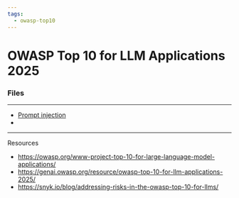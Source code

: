 ```yaml
---
tags:
  - owasp-top10
---
```

# OWASP Top 10 for LLM Applications 2025

### Files
---
- [Prompt injection](Prompt%20injection.md)
- 



---
Resources
- https://owasp.org/www-project-top-10-for-large-language-model-applications/
- https://genai.owasp.org/resource/owasp-top-10-for-llm-applications-2025/
- https://snyk.io/blog/addressing-risks-in-the-owasp-top-10-for-llms/